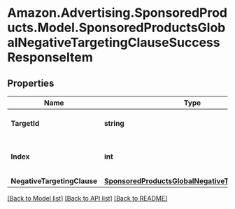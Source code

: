 # Amazon.Advertising.SponsoredProducts.Model.SponsoredProductsGlobalNegativeTargetingClauseSuccessResponseItem

## Properties

Name | Type | Description | Notes
------------ | ------------- | ------------- | -------------
**TargetId** | **string** | the NegativeTargetingClause ID | [optional] 
**Index** | **int** | the index of the NegativeTargetingClause in the array from the request body | 
**NegativeTargetingClause** | [**SponsoredProductsGlobalNegativeTargetingClause**](SponsoredProductsGlobalNegativeTargetingClause.md) |  | [optional] 

[[Back to Model list]](../README.md#documentation-for-models) [[Back to API list]](../README.md#documentation-for-api-endpoints) [[Back to README]](../README.md)

